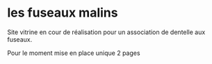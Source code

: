 # les fuseaux malins

Site vitrine en cour de réalisation pour un association de dentelle aux fuseaux.

Pour le moment mise en place unique 2 pages 

